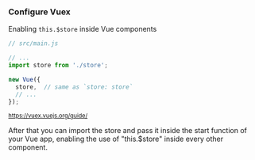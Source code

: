 ### Configure Vuex

Enabling `this.$store` inside Vue components

```js
// src/main.js

// ...
import store from './store';

new Vue({
  store,  // same as `store: store`
  // ...
});
```

<small>https://vuex.vuejs.org/guide/</small>

<aside class="notes">
After that you can import the store and pass it inside the start function of your Vue app,
enabling the use of "this.$store" inside every other component.
</aside>
